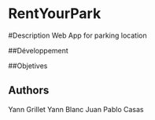 RentYourPark
==========

#Description 
Web App for parking location

##Développement

##Objetives

## Authors
Yann Grillet
Yann Blanc
Juan Pablo Casas
